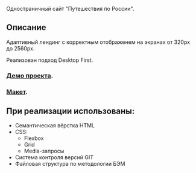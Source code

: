 Одностраничный сайт "Путешествия по России".

## Описание

Адаптивный лендинг с корректным отображенем на экранах от 320px до 2560px.

Реализован подход Desktop First.

### [Демо проекта](https://vovitolog.github.io/russian-travel/).
### [Макет](https://www.figma.com/file/5S2WSbEFL6awjVWJ0NWL8Q/Sprint-3_-Russia-_-desktop-mobile?node-id=28503%3A0).

## При реализации использованы:

* Семантическая вёрстка HTML
* CSS:
  * Flexbox
  * Grid
  * Media-запросы
* Система контроля версий GIT
* Файловая структура по методологии БЭМ
